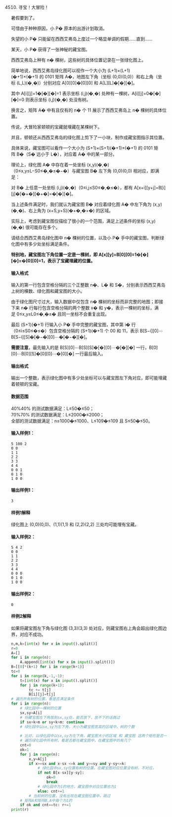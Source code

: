 4510. 寻宝！大冒险！

暑假要到了。

可惜由于种种原因，小 P� 原本的出游计划取消。

失望的小 P� 只能留在西西艾弗岛上度过一个略显单调的假期……直到……

某天，小 P� 获得了一张神秘的藏宝图。

西西艾弗岛上种有 n� 棵树，这些树的具体位置记录在一张绿化图上。

简单地说，西西艾弗岛绿化图可以视作一个大小为 (L+1)×(L+1)(�+1)×(�+1) 的 0101 矩阵 A�，地图左下角（坐标 (0,0)(0,0)）和右上角（坐标 (L,L)(�,�)）分别对应 A[0][0]�[0][0] 和 A[L][L]�[�][�]。

其中 A[i][j]=1�[�][�]=1 表示坐标 (i,j)(�,�) 处种有一棵树，A[i][j]=0�[�][�]=0 则表示坐标 (i,j)(�,�) 处没有树。

换言之，矩阵 A� 中有且仅有的 n� 个 11 展示了西西艾弗岛上 n� 棵树的具体位置。

传说，大冒险家顿顿的宝藏就埋藏在某棵树下。

并且，顿顿还从西西艾弗岛的绿化图上剪下了一小块，制作成藏宝图指示其位置。

具体来说，藏宝图可以看作一个大小为 (S+1)×(S+1)(�+1)×(�+1) 的 0101 矩阵 B�（S� 远小于 L�），对应着 A� 中的某一部分。

理论上，绿化图 A� 中存在着一处坐标 (x,y)(�,�)（0≤x,y≤L−S0≤�,�≤�−�）与藏宝图 B� 左下角 (0,0)(0,0) 相对应，即满足：

对 B� 上任意一处坐标 (i,j)(�,�)（0≤i,j≤S0≤�,�≤�），都有 A[x+i][y+j]=B[i][j]�[�+�][�+�]=�[�][�]。

当上述条件满足时，我们就认为藏宝图 B� 对应着绿化图 A� 中左下角为 (x,y)(�,�)、右上角为 (x+S,y+S)(�+�,�+�) 的区域。

实际上，考虑到藏宝图仅描绘了很小的一个范围，满足上述条件的坐标 (x,y)(�,�) 很可能存在多个。

请结合西西艾弗岛绿化图中 n� 棵树的位置，以及小 P� 手中的藏宝图，判断绿化图中有多少处坐标满足条件。

**特别地，藏宝图左下角位置一定是一棵树，即 A[x][y]=B[0][0]=1�[�][�]=�[0][0]=1，表示了宝藏埋藏的位置。**

#### 输入格式

输入的第一行包含空格分隔的三个正整数 n�、L� 和 S�，分别表示西西艾弗岛上树的棵数、绿化图和藏宝图的大小。

由于绿化图尺寸过大，输入数据中仅包含 n� 棵树的坐标而非完整的地图；即接下来 n� 行每行包含空格分隔的两个整数 x� 和 y�，表示一棵树的坐标，满足 0≤x,y≤L0≤�,�≤� 且同一坐标不会重复出现。

最后 (S+1)(�+1) 行输入小 P� 手中完整的藏宝图，其中第 i� 行（0≤i≤S0≤�≤�）包含空格分隔的 (S+1)(�+1) 个 00 和 11，表示 B[S−i][0]⋯B[S−i][S]�[�−�][0]⋯�[�−�][�]。

**需要注意**，最先输入的是 B[S][0]⋯B[S][S]�[�][0]⋯�[�][�] 一行，B[0][0]⋯B[0][S]�[0][0]⋯�[0][�] 一行最后输入。

#### 输出格式

输出一个整数，表示绿化图中有多少处坐标可以与藏宝图左下角对应，即可能埋藏着顿顿的宝藏。

#### 数据范围

40%40% 的测试数据满足：L≤50�≤50；  
70%70% 的测试数据满足：L≤2000�≤2000；  
全部的测试数据满足：n≤1000�≤1000、L≤109�≤109 且 S≤50�≤50。

#### 输入样例1：

```
5 100 2
0 0
1 1
2 2
3 3
4 4
0 0 1
0 1 0
1 0 0
```

#### 输出样例1：

```
3
```

#### 样例1解释

绿化图上 (0,0)(0,0)、(1,1)(1,1) 和 (2,2)(2,2) 三处均可能埋有宝藏。

#### 输入样例2：

```
5 4 2
0 0
1 1
2 2
3 3
4 4
0 0 0
0 1 0
1 0 0
```

#### 输出样例2：

```
0
```

#### 样例2解释

如果将藏宝图左下角与绿化图 (3,3)(3,3) 处对应，则藏宝图右上角会超出绿化图边界，对应不成功。
```py
n,m,k=[int(x) for x in input().split()]
r=0
A=[]
for i in range(n):
    A.append([int(x) for x in input().split()])
B=[[0]*(k+1) for i in range(k+1)]
tc=0
for i in range(k,-1,-1):
    t=[int(x) for x in input().split()]
    for j in range(k+1):
        tc += t[j]
        B[i][j]=t[j]
# 遍历所有树的位置，看是否满足条件
for i in range(n):
    # 绿化园中一棵树的位置
    sx,sy=A[i]
    # 将藏宝图左下角放到sx,sy处，能否放下，放不下的话跳过
    if sx+k>m or sy+k>m: continue
    # 绿化园中以sx,sy为左下角，大小为藏宝图宽高的区域中，树的个数
    
    # 比对，以绿化园中以sx,sy为左下角，藏宝图大小的区域 和 藏宝图 这两个矩形是否一致
    # 遍历绿化园中所有树，看是否都在藏宝图中，在藏宝图中的有几个
    cnt=0
    ok=1
    for j in range(n): 
        x,y=A[j]
        if x>=sx and x-sx <=k and y>=sy and y-sy<=k:
            # 绿化园中sx,sy位置有树的位置，在藏宝图对应位置没有树，不对应，
            if not B[x-sx][y-sy]: 
                ok=0
                break
            # 绿化园中为1的地方，藏宝图中对应位置也为1
            else: cnt+=1
        # 当前树的位置，没有出现在藏宝图位置中，跳过
    # 矩阵A和矩阵B,A中每个为1的                                                                           位置，B对应位置也为1，而且A中1的个数=B中1的个数，则两个矩阵相同
    if ok and cnt==tc: r+=1
print(r)
            